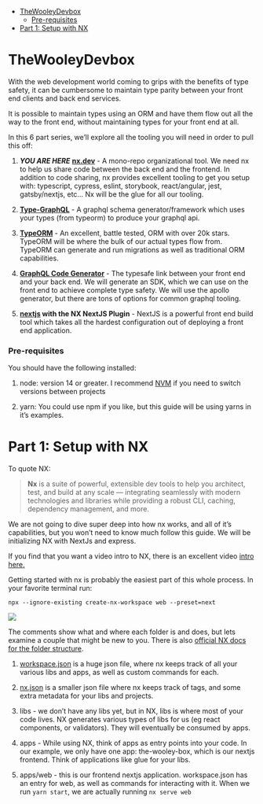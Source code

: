

* [TheWooleyDevbox](#thewooleydevbox)
    * [Pre-requisites](#pre-requisites)
* [Part 1: Setup with NX](#part-1-setup-with-nx)
# TheWooleyDevbox
With the web development world coming to grips with the benefits of type safety, it can be cumbersome to maintain type parity between your front end clients and back end services.

It is possible to maintain types using an ORM and have them flow out all the way to the front end, without maintaining types for your front end at all.

In this 6 part series, we’ll explore all the tooling you will need in order to pull this off:

1.  **_YOU ARE HERE_** **[nx.dev](https://nx.dev)** - A mono-repo organizational tool. We need nx to help us share code between the back end and the frontend. In addition to code sharing, nx provides excellent tooling to get you setup with: typescript, cypress, eslint, storybook, react/angular, jest, gatsby/nextjs, etc… Nx will be the glue for all our tooling.

2.  **[Type-GraphQL](https://typegraphql.com/)** - A graphql schema generator/framework which uses your types (from typeorm) to produce your graphql api.

3.  **[TypeORM](https://typeorm.io)** [](https://typeorm.io) - An excellent, battle tested, ORM with over 20k stars. TypeORM will be where the bulk of our actual types flow from. TypeORM can generate and run migrations as well as traditional ORM capabilities.

4.  **[GraphQL Code Generator](https://www.graphql-code-generator.com/docs/plugins/typescript-react-apollo)** - The typesafe link between your front end and your back end. We will generate an SDK, which we can use on the front end to achieve complete type safety. We will use the apollo generator, but there are tons of options for common graphql tooling.

5.  **[nextjs](https://nextjs.org/) with the NX NextJS Plugin** - NextJS is a powerful front end build tool which takes all the hardest configuration out of deploying a front end application.


### Pre-requisites

You should have the following installed:

1.  node: version 14 or greater. I recommend [NVM](https://github.com/nvm-sh/nvm) if you need to switch versions between projects

2.  yarn: You could use npm if you like, but this guide will be using yarns in it’s examples.


# Part 1: Setup with NX


To quote NX:

> **Nx** is a suite of powerful, extensible dev tools to help you architect, test, and build at any scale — integrating seamlessly with modern technologies and libraries while providing a robust CLI, caching, dependency management, and more.

We are not going to dive super deep into how nx works, and all of it’s capabilities, but you won’t need to know much follow this guide. We will be initializing NX with NextJs and express.

If you find that you want a video intro to NX, there is an excellent video [intro here.](https://www.youtube.com/watch?v=E188J7E_MDU)

Getting started with nx is probably the easiest part of this whole process. In your favorite terminal run:

```
npx --ignore-existing create-nx-workspace web --preset=next
```

[![](https://cdn.substack.com/image/fetch/w_1456,c_limit,f_auto,q_auto:good,fl_lossy/https%3A%2F%2Fbucketeer-e05bbc84-baa3-437e-9518-adb32be77984.s3.amazonaws.com%2Fpublic%2Fimages%2F5ddfdb72-71f0-4879-bbb7-20c7dc757647_1280x720.gif)](https://cdn.substack.com/image/fetch/f_auto,q_auto:good,fl_progressive:steep/https%3A%2F%2Fbucketeer-e05bbc84-baa3-437e-9518-adb32be77984.s3.amazonaws.com%2Fpublic%2Fimages%2F5ddfdb72-71f0-4879-bbb7-20c7dc757647_1280x720.gif)


The comments show what and where each folder is and does, but lets examine a couple that might be new to you. There is also [official NX docs for the folder structure](https://nx.dev/latest/react/getting-started/folder-structure#files).

1.  [workspace.json](https://nx.dev/latest/react/getting-started/configuration#workspace-json) is a huge json file, where nx keeps track of all your various libs and apps, as well as custom commands for each.

2.  [nx.json](https://nx.dev/latest/react/getting-started/configuration#nx-json) is a smaller json file where nx keeps track of tags, and some extra metadata for your libs and projects.

3.  libs - we don’t have any libs yet, but in NX, libs is where most of your code lives. NX generates various types of libs for us (eg react components, or validators). They will eventually be consumed by apps.

4.  apps - While using NX, think of apps as entry points into your code. In our example, we only have one app: the-wooley-box, which is our nextjs frontend. Think of applications like glue for your libs.

5.  apps/web - this is our frontend nextjs application. workspace.json has an entry for web, as well as commands for interacting with it. When we run `yarn start`, we are actually running `nx serve web`
